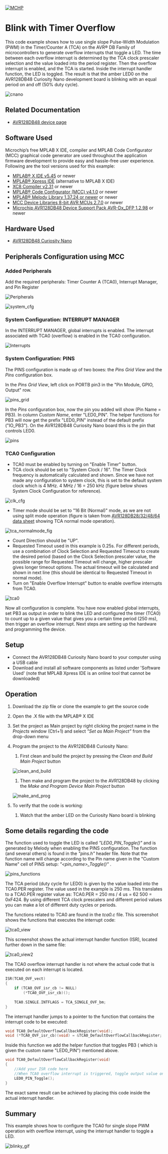 <!-- Please do not change this logo with link -->
[![MCHP](images/microchip.png)](https://www.microchip.com)

# Blink with Timer Overflow

This code example shows how to use single slope Pulse-Width Modulation (PWM) in the Timer/Counter A (TCA) on the AVR® DB Family of microcontrollers to generate overflow interrupts that toggle a LED. The time between each overflow interrupt is determined by the TCA clock prescaler selection and the value loaded into the period register. Then the overflow interrupt is enabled, and the TCA is started. Inside the interrupt handler function, the LED is toggled. The result is that the amber LED0 on the AVR128DB48 Curiosity Nano development board is blinking with an equal period on and off (50% duty cycle).

![cnano](images/avr128db48_cnano_board.png)

## Related Documentation

- [AVR128DB48 device page](https://www.microchip.com/wwwproducts/en/AVR128DB48)


## Software Used

Microchip’s free MPLAB X IDE, compiler and MPLAB Code Configurator (MCC) graphical code generator are used throughout the application firmware development to provide easy and hassle-free user experience. Following are the tool versions used for this example:

- [MPLAB® X IDE v5.45](https://www.microchip.com/mplab/mplab-x-ide) or newer
- [MPLAB® Xpress IDE](https://www.microchip.com/xpress) (alternative to MPLAB X IDE)
- [XC8 Compiler v2.31](https://www.microchip.com/mplab/compilers) or newer
- [MPLAB® Code Configurator (MCC) v4.1.0](https://www.microchip.com/mplab/mplab-code-configurator) or newer
- [MPLAB® Melody Library 1.37.24 or newer](https://www.microchip.com/mplab/mplab-code-configurator) or newer
- [MCC Device Libraries 8-bit AVR MCUs 2.7.0](https://www.microchip.com/mplab/mplab-code-configurator) or newer
- [Microchip AVR128DB48 Device Support Pack AVR-Dx_DFP 1.2.98](https://packs.download.microchip.com/) or newer


## Hardware Used

- [AVR128DB48 Curiosity Nano](https://www.microchip.com/DevelopmentTools/ProductDetails/PartNO/EV35L43A)


## Peripherals Configuration using MCC

### Added Peripherals

Add the required peripherals:  Timer Counter A (TCA0), Interrupt Manager, and Pin Register

![Peripherals](images/peripherals.png)

![system_cfg](images/config_overview.png)

### System Configuration: INTERRUPT MANAGER

In the INTERRUPT MANAGER, global interrupts is enabled. The interrupt associated with TCA0 (overflow) is enabled in the TCA0 configuration.

![Interrupts](images/interrupt_manager_needupdate.png)

### System Configuration: PINS

The PINS configuration is made up of two boxes: the *Pins Grid View* and the *Pins* configuration box.

In the *Pins Grid View*, left click on PORTB pin3 in the "Pin Module, GPIO, Output" row.

![pins_grid](images/pin_grid.png)

In the *Pins* configuration box, now the pin you added will show (Pin Name = PB3). In column *Custom Name*, enter "LED0_PIN". The helper functions for PB3 will now get the prefix "LED0_PIN" instead of the default prefix ("IO_PB3"). On the AVR128DB48 Curiosity Nano board this is the pin that controls LED0.

![pins](images/pins.png)

### TCA0 Configuration

- TCA0 must be enabled by turning on "Enable Timer" button. 
- TCA clock should be set to "System Clock / 16". The Timer Clock frequency is automatically calculated and shown. Since we have not made any configuration to system clock, this is set to the default system clock which is 4 MHz. 4 MHz / 16 = 250 kHz (figure below shows System Clock Configuration for reference).

![clk_cfg](images/clk_cfg.png)

- Timer mode should be set to "16 Bit (Normal)" mode, as we are not using split mode operation (figure is taken from [AVR128DB28/32/48/64 data sheet](http://www.microchip.com/DS40002247) showing TCA normal mode operation).

![tca_normalmode_fig](images/tca0_normal_mode_fig.png)

- Count Direction should be "UP".
- Requested Timeout used in this example is 0.25s. For different periods, use a combination of Clock Selection and Requested Timeout to create the desired period (based on the Clock Selection prescaler value, the possible range for Requested Timeout will change, higher prescaler gives longer timeout options. The actual timeout will be calculated and shown in next line (this should be identical to Requested Timeout in normal mode).
- Turn on "Enable Overflow Interrupt" button to enable overflow interrupts from TCA0.

![tca0](images/TCA0_needsupdate.png)

Now all configuration is complete. You have now enabled global interrupts, set PB3 as output in order to blink the LED and configured the timer (TCA0) to count up to a given value that gives you a certain time period (250 ms), then trigger an overflow interrupt. Next steps are setting up the hardware and programming the device.


## Setup

- Connect the AVR128DB48 Curiosity Nano board to your computer using a USB cable
- Download and install all software components as listed under 'Software Used' (note that MPLAB Xpress IDE is an online tool that cannot be downloaded)


## Operation

1. Download the zip file or clone the example to get the source code
1. Open the .X file with the MPLAB® X IDE
1. Set the project as Main project by right clicking the project name in the *Projects* window (Ctrl+1) and select *"Set as Main Project"* from the drop-down menu
1. Program the project to the AVR128DB48 Curiosity Nano: 
	1. First clean and build the project by pressing the *Clean and Build Main Project* button
	
	![clean_and_build](images/clean_and_build.png)
	
	1. Then make and program the project to the AVR128DB48 by clicking the *Make and Program Device Main Project* button
	
	![make_and_prog](images/make_and_prog.png)
	
1. To verify that the code is working:
	1. Watch that the amber LED on the Curiosity Nano board is blinking


## Some details regarding the code

The function used to toggle the LED is called *"LED0_PIN_Toggle()"* and is generated by Melody when enabling the PINS configuration. The function (and several others) is found in the *"pins.h"* header file. Note that the function name will change according to the Pin name given in the "Custom Name" cell of PINS setup: *"<pin_name>_Toggle()"* .
	
![pins_functions](images/pins_functions.png)
	
The TCA period (duty cycle for LED0) is given by the value loaded into the TCA0.PER register. The value used in the example is 250 ms. This translates to a TCA0.PER register value as: TCA0.PER = 250 ms / 4 us = 62 500 = 0xF424. By using different TCA clock prescalers and different period values you can make a lot of different duty cycles or periods.
	
The functions related to TCA0 are found in the *tca0.c* file. This screenshot shows the functions that executes the interrupt code:
	
![tca0_view](images/tca0_view.png)

This screenshot shows the actual interrupt handler function (ISR), located further down in the same file:

![tca0_view2](images/tca0_view2.png)

The TCA0 overflow interrupt handler is not where the actual code that is executed on each interrupt is located.
	
```c
ISR(TCA0_OVF_vect)
{
    if (TCA0_OVF_isr_cb != NULL)
        (*TCA0_OVF_isr_cb)();
    
    TCA0.SINGLE.INTFLAGS = TCA_SINGLE_OVF_bm;
}
```
	
The interrupt handler jumps to a pointer to the function that contains the interrupt code to be executed:
	
```c
void TCA0_DefaultOverflowCallbackRegister(void);
void (*TCA0_OVF_isr_cb)(void) = &TCA0_DefaultOverflowCallbackRegister;
```

Inside this function we add the helper function that toggles PB3 ( which is given the custom name "LED0_PIN") mentioned above.

```c
void TCA0_DefaultOverflowCallbackRegister(void)
{
    //Add your ISR code here
    //When TCA0 overflow interrupt is triggered, toggle output value on LED0 pin (PB3)
    LED0_PIN_Toggle();
}
```

The exact same result can be achieved by placing this code inside the actual interrupt handler. 

	
## Summary

This example shows how to configure the TCA0 for single slope PWM operation with overflow interrupt, using the interrupt handler to toggle a LED.

![blinky_gif](images/blinky_pwd.gif)

